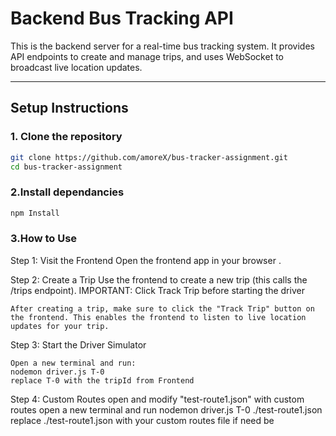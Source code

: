 # Backend Bus Tracking API

This is the backend server for a real-time bus tracking system. It provides API endpoints to create and manage trips, and uses WebSocket to broadcast live location updates.

---

## Setup Instructions

### 1. Clone the repository

```bash
git clone https://github.com/amoreX/bus-tracker-assignment.git
cd bus-tracker-assignment
```

### 2.Install dependancies
```bash
npm Install
```

### 3.How to Use
Step 1: Visit the Frontend
    Open the frontend app in your browser .

Step 2: Create a Trip
    Use the frontend to create a new trip (this calls the /trips endpoint).
IMPORTANT: Click Track Trip before starting the driver

    After creating a trip, make sure to click the "Track Trip" button on the frontend. This enables the frontend to listen to live location updates for your trip.

Step 3: Start the Driver Simulator

    Open a new terminal and run:
    nodemon driver.js T-0
    replace T-0 with the tripId from Frontend

Step 4: Custom Routes
    open and modify "test-route1.json" with custom routes
    open a new terminal and run
    nodemon driver.js T-0 ./test-route1.json
    replace ./test-route1.json with your custom routes file if need be
